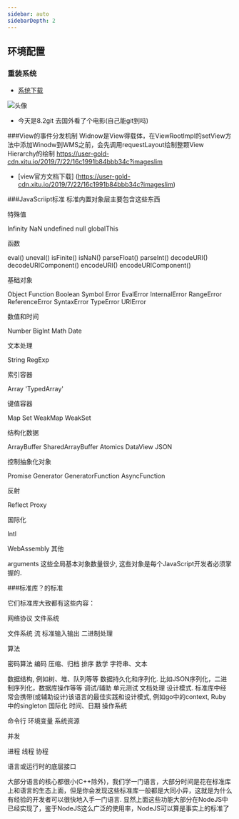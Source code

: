 ```yaml
---
sidebar: auto
sidebarDepth: 2
---
```

## 环境配置
### 重装系统
- [系统下载](https://msdn.itellyou.cn/)


![头像](/study/spa/timg2.jpg)
- 今天是8.2git 去国外看了个电影(自己能git到吗)

###View的事件分发机制
Widnow是View得载体，在ViewRootImpl的setView方法中添加Winodw到WMS之前，会先调用requestLayout绘制整颗View Hierarchy的绘制
https://user-gold-cdn.xitu.io/2019/7/22/16c1991b84bbb34c?imageslim
- [view官方文档下载]
(https://user-gold-cdn.xitu.io/2019/7/22/16c1991b84bbb34c?imageslim)


###JavaScriipt标准
标准内置对象层主要包含这些东西

特殊值

Infinity
NaN
undefined
null
globalThis


函数

eval()
uneval()
isFinite()
isNaN()
parseFloat()
parseInt()
decodeURI()
decodeURIComponent()
encodeURI()
encodeURIComponent()


基础对象

Object
Function
Boolean
Symbol
Error
EvalError
InternalError
RangeError
ReferenceError
SyntaxError
TypeError
URIError


数值和时间

Number
BigInt
Math
Date


文本处理

String
RegExp


索引容器

Array
'TypedArray'


键值容器

Map
Set
WeakMap
WeakSet


结构化数据

ArrayBuffer
SharedArrayBuffer
Atomics
DataView
JSON


控制抽象化对象

Promise
Generator
GeneratorFunction
AsyncFunction


反射

Reflect
Proxy


国际化

Intl


WebAssembly
其他

arguments
这些全局基本对象数量很少, 这些对象是每个JavaScript开发者必须掌握的.



###标准库？的标准

它们标准库大致都有这些内容：

网络协议
文件系统

文件系统
流
标准输入输出
二进制处理


算法

密码算法
编码
压缩、归档
排序
数学
字符串、文本


数据结构, 例如树、堆、队列等等
数据持久化和序列化. 比如JSON序列化，二进制序列化，数据库操作等等
调试/辅助
单元测试
文档处理
设计模式. 标准库中经常会携带(或辅助设计)该语言的最佳实践和设计模式, 例如go中的context, Ruby中的singleton
国际化
时间、日期
操作系统

命令行
环境变量
系统资源


并发

进程
线程
协程


语言或运行时的底层接口

大部分语言的核心都很小(C++除外)，我们学一门语言，大部分时间是花在标准库上和语言的生态上面，但是你会发现这些标准库一般都是大同小异，这就是为什么有经验的开发者可以很快地入手一门语言.
显然上面这些功能大部分在NodeJS中已经实现了，鉴于NodeJS这么广泛的使用率，NodeJS可以算是事实上的标准了




